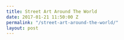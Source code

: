 ```yaml
---
title: Street Art Around The World
date: 2017-01-21 11:50:00 Z
permalink: "/street-art-around-the-world/"
layout: post
---
```


